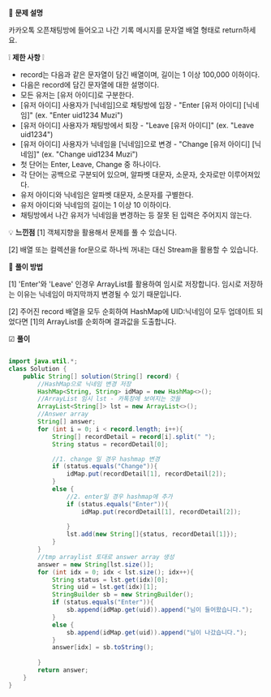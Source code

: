 📃 **문제 설명**

카카오톡 오픈채팅방에 들어오고 나간 기록 메시지를 문자열 배열 형태로 return하세요.

❕ **제한 사항** ❕ 

- record는 다음과 같은 문자열이 담긴 배열이며, 길이는 1 이상 100,000 이하이다.
- 다음은 record에 담긴 문자열에 대한 설명이다.
- 모든 유저는 [유저 아이디]로 구분한다.
- [유저 아이디] 사용자가 [닉네임]으로 채팅방에 입장 - "Enter [유저 아이디] [닉네임]" (ex. "Enter uid1234 Muzi")
- [유저 아이디] 사용자가 채팅방에서 퇴장 - "Leave [유저 아이디]" (ex. "Leave uid1234")
- [유저 아이디] 사용자가 닉네임을 [닉네임]으로 변경 - "Change [유저 아이디] [닉네임]" (ex. "Change uid1234 Muzi")
- 첫 단어는 Enter, Leave, Change 중 하나이다.
- 각 단어는 공백으로 구분되어 있으며, 알파벳 대문자, 소문자, 숫자로만 이루어져있다.
- 유저 아이디와 닉네임은 알파벳 대문자, 소문자를 구별한다.
- 유저 아이디와 닉네임의 길이는 1 이상 10 이하이다.
- 채팅방에서 나간 유저가 닉네임을 변경하는 등 잘못 된 입력은 주어지지 않는다.

💡 **느낀점**
[1] 객체지향을 활용해서 문제를 풀 수 있습니다.

[2] 배열 또는 컬렉션을 for문으로 하나씩 꺼내는 대신 Stream을 활용할 수 있습니다.

🔎 **풀이 방법**

[1] 'Enter'와 'Leave' 인경우 ArrayList를 활용하여 임시로 저장합니다. 임시로 저장하는 이유는 닉네임이 마지막까지 변경될 수 있기 때문입니다.

[2] 주어진 record 배열을 모두 순회하여 HashMap에 UID:닉네임이 모두 업데이트 되었다면 [1]의 ArrayList를 순회하며 결과값을 도출합니다.



☑ **풀이**
```java

import java.util.*;
class Solution {
    public String[] solution(String[] record) {
        //HashMap으로 닉네임 변경 저장
        HashMap<String, String> idMap = new HashMap<>();
        //ArrayList 임시 lst - 카톡창에 보여지는 것들
        ArrayList<String[]> lst = new ArrayList<>();
        //Answer array
        String[] answer;
        for (int i = 0; i < record.length; i++){
            String[] recordDetail = record[i].split(" ");
            String status = recordDetail[0];

            //1. change 일 경우 hashmap 변경
            if (status.equals("Change")){
                idMap.put(recordDetail[1], recordDetail[2]);
            }
            else {
                //2. enter일 경우 hashmap에 추가
                if (status.equals("Enter")){
                    idMap.put(recordDetail[1], recordDetail[2]);
                     
                }
                lst.add(new String[]{status, recordDetail[1]});
            }
        }
        //tmp arraylist 토대로 answer array 생성
        answer = new String[lst.size()];
        for (int idx = 0; idx < lst.size(); idx++){
            String status = lst.get(idx)[0];
            String uid = lst.get(idx)[1];
            StringBuilder sb = new StringBuilder();
            if (status.equals("Enter")){
                sb.append(idMap.get(uid)).append("님이 들어왔습니다.");
            }
            else {
                sb.append(idMap.get(uid)).append("님이 나갔습니다.");
            }
            answer[idx] = sb.toString();
            
        }
        return answer;
    }
}

```